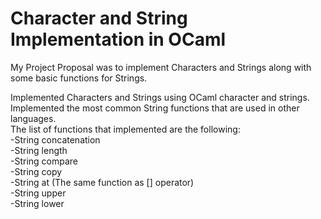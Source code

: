# Character and String Implementation in OCaml

My Project Proposal was to implement Characters and Strings along with some basic functions for Strings.

Implemented Characters and Strings using OCaml character and strings.\
Implemented the most common String functions that are used in other languages.\
The list of functions that implemented are the following:\
-String concatenation\
-String length\
-String compare\
-String copy\
-String at (The same function as [] operator)\
-String upper\
-String lower





